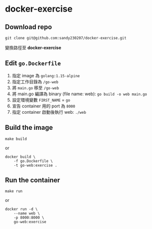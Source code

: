 # docker-exercise

## Download repo
```
git clone git@github.com:sandy230207/docker-exercise.git
```
變換路徑至 **docker-exercise**


## Edit `go.Dockerfile`
1. 指定 image 為 `golang:1.15-alpine`
2. 指定工作目錄為 `/go-web`
3. 將 `main.go` 移至 `/go-web`
4. 將 main.go 編譯為 binary (file name: web): `go build -o web main.go`
5. 設定環境變數 `FIRST_NAME` = `go`
6. 宣告 container 用的 port 為 `8000`
7. 指定 container 啟動後執行 web: `./web`

## Build the image
```
make build
```
or
```
docker build \
    -f go.Dockerfile \
    -t go-web:exercise .
```

## Run the container
```
make run
```
or
```
docker run -d \
    --name web \
    -p 8000:8000 \
    go-web:exercise
```

